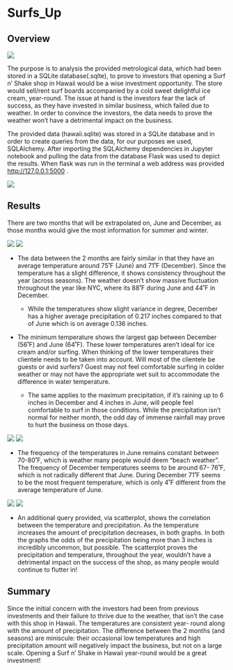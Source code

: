 # Surfs_Up 

## Overview

![](images/welcome.png) 



The purpose is to analysis the provided metrological data, which had been stored in a SQLite database(.sqlte), to prove to investors that opening a Surf n’ Shake shop in Hawaii would be a wise investment opportunity. The store would sell/rent surf boards accompanied by a cold sweet delightful ice cream, year-round. The issue at hand is the investors fear the lack of success, as they have invested in similar business, which failed due to weather. In order to convince the investors, the data needs to prove the weather won’t have a detrimental impact on the business. 


The provided data (hawaii.sqlite) was stored in a SQLite database and in order to create queries from the data, for our purposes we used, SQLAlchemy. After importing the SQLAlchemy dependencies in Jupyter notebook and pulling the data from the database Flask was used to depict the results. When flask was run in the terminal a web address was provided http://127.0.0.1:5000 . 

![](images/web_link.png)


## Results 

There are two months that will be extrapolated on, June and December, as those months would give the most information for summer and winter. 

![](images/June_v_precip_descrip.png) 
![](images/Dec_v_precip_descrip.png)


* The data between the 2 months are fairly similar in that they have an average temperature around 75˚F (June) and 71˚F (December). Since the temperature has a slight difference, it shows consistency throughout the year (across seasons). The weather doesn’t show massive fluctuation throughout the year like NYC, where its 88˚F during June and 44˚F in December. 
  
     * While the temperatures show slight variance in degree, December has a higher average precipitation of 0.217 inches compared to that of June which is on average 0.136 inches. 

* The minimum temperature shows the largest gap between December (56˚F) and June (64˚F). These lower temperatures aren’t ideal for ice cream and/or surfing. When thinking of the lower temperatures their clientele needs to be taken into account. Will most of the clientele be guests or avid surfers? Guest may not feel comfortable surfing in colder weather or may not have the appropriate wet suit to accommodate the difference in water temperature. 
  
   * The same applies to the maximum precipitation, if it’s raining up to 6 inches in December and 4 inches in June, will people feel comfortable to surf in those conditions. While the precipitation isn’t normal for neither month, the odd day of immense rainfall may prove to hurt the business on those days. 
       
       
![](images/June_v_precip_graph.png) 
![](images/Dec_v_precip_graph.png)

*	The frequency of the temperatures in June remains constant between 70-80˚F, which is weather many people would deem “beach weather”.  The frequency of December temperatures seems to be around 67- 76˚F, which is not radically different that June. During December 71˚F seems to be the most frequent temperature, which is only 4˚F different from the average temperature of June.  
  
![](images/June_v_precip_scat.png) 
![](images/Dec_v_precip_scat.png)

*	An additional query provided, via scatterplot, shows the correlation between the temperature and precipitation. As the temperature increases the amount of precipitation decreases, in both graphs. In both the graphs the odds of the precipitation being more than 3 inches is incredibly uncommon, but possible. The scatterplot proves the precipitation and temperature, throughout the year,  wouldn’t have a detrimental impact on the success of the shop, as many people would continue to flutter in! 


## Summary 


Since the initial concern with the investors had been from previous investments and their failure to thrive due to the weather, that isn’t the case with this shop in Hawaii. The temperatures are consistent year- round along with the amount of precipitation. The difference between the 2 months (and seasons) are miniscule: their occasional low temperatures and high precipitation amount will negatively impact the business, but not on a large scale. Opening a Surf n’ Shake in Hawaii year-round would be a great investment!
